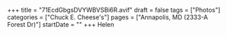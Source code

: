 +++
title = "71EcdGbgsDVYWBVSBi6R.avif"
draft = false
tags = ["Photos"]
categories = ["Chuck E. Cheese's"]
pages = ["Annapolis, MD (2333-A Forest Dr)"]
startDate = ""
+++
Helen
